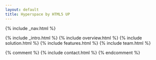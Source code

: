 ```yaml
---
layout: default
title: Hyperspace by HTML5 UP
---
```


{% include _nav.html %}

<!-- Wrapper -->
<div id="wrapper">

{% include _intro.html %}
{% include overview.html %}
{% include solution.html %}
{% include features.html %}
{% include team.html %}

{% comment %}
{% include contact.html %}
{% endcomment %}

</div>
